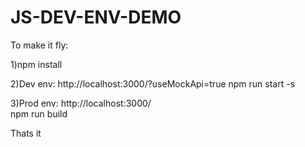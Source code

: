 # JS-DEV-ENV-DEMO


To make it fly:

1)npm install


2)Dev env: http://localhost:3000/?useMockApi=true
npm run start -s


3)Prod env: http://localhost:3000/  
npm run build 

Thats it
